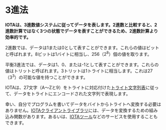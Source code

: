 # 3進法
<!-- # Trinary -->

**IOTAは、3進数値システムに従ってデータを表します。2進数と比較すると、2進数計算ではなく3つの状態でデータを表すことができるため、2進数計算より効率的です。**
<!-- **IOTA represents data according to the trinary numeric system. Compared to binary, trinary computing is more efficient as it can represent data in three states rather then just two.** -->

2進数では、データは1または0として表すことができます。これらの値はビットと呼ばれます。8ビットは1バイトに相当し、256（2<sup>8</sup>）個の値を取ります。
<!-- In binary, data can be represented as either 1 or 0. These values are called bits. Eight bits is equal to one byte, which can have 256 (2<sup>8</sup>) possible values. -->

平衡3進法では、データは1、0、または-1として表すことができます。これらの値はトリットと呼ばれます。3トリットは1トライトに相当します。これは27（3<sup>3</sup>）の可能な値を持つことができます。
<!-- In balanced trinary, data can be represented as 1, 0, or -1. These values are called trits. Three trits is equal to one tryte, which can have 27 (3<sup>3</sup>) possible values. -->

IOTAは、27文字（A〜Zと9）をトライトに対応付けた[トライト文字列表](../references/tryte-alphabet.md)に従って、データをトライトにエンコードされた文字列で表現します。
<!-- IOTA represents data as tryte-encoded characters, according to the [tryte alphabet](../references/tryte-alphabet.md) where each of the 27 characters consists of one tryte. -->

幸い、自分でプログラムを書いてデータをバイトからトライトへ変換する必要はありません。[IOTAクライアントライブラリ](root://client-libraries/0.1/introduction/overview.md)には、データを変換するための組み込み関数があります。あるいは、[IOTAツール](https://laurencetennant.com/iota-tools/index.html)などのサービスを使用することもできます。
<!-- Luckily, you don't have to convert data from bytes to trytes yourself. The [IOTA client libraries](root://client-libraries/0.1/introduction/overview.md) have built-in functions for converting data. Or, you can use a service such as [IOTA tools](https://laurencetennant.com/iota-tools/index.html). -->
